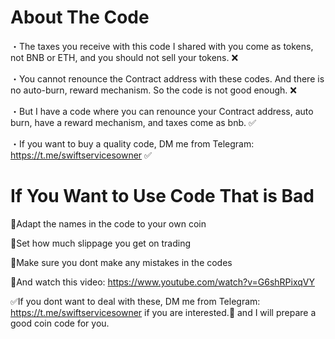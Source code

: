 # About The Code
・The taxes you receive with this code I shared with you come as tokens, not BNB or ETH, and you should not sell your tokens. ❌

・You cannot renounce the Contract address with these codes. And there is no auto-burn, reward mechanism. So the code is not good enough. ❌

・But I have a code where you can renounce your Contract address, auto burn, have a reward mechanism, and taxes come as bnb. ✅

・If you want to buy a quality code, DM me from Telegram: https://t.me/swiftservicesowner ✅

# If You Want to Use Code That is Bad

🔵Adapt the names in the code to your own coin

🔵Set how much slippage you get on trading

🔵Make sure you dont make any mistakes in the codes

🔵And watch this video: https://www.youtube.com/watch?v=G6shRPixqVY

✅If you dont want to deal with these, DM me from Telegram: https://t.me/swiftservicesowner if you are interested.🤝 and I will prepare a good coin code for you.
